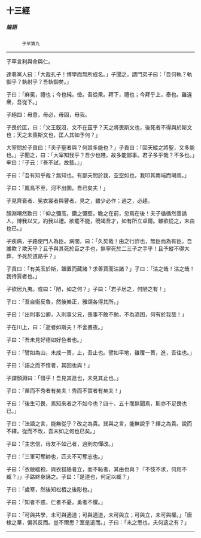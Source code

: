 

## 十三經

##### 論語
　　　`子罕第九`

* * *

子罕言利與命與仁。

達巷黨人曰：「大哉孔子！博學而無所成名。」子聞之，謂門弟子曰：「吾何執？執御乎？執射乎？吾執御矣。」

子曰：「麻冕，禮也；今也純，儉。吾從衆。拜下，禮也；今拜乎上，泰也。雖違衆，吾從下。」

子絕四：毋意，毋必，毋固，毋我。

子畏於匡，曰：「文王旣沒，文不在茲乎？天之將喪斯文也，後死者不得與於斯文也；天之未喪斯文也，匡人其如予何？」

大宰問於子貢曰：「夫子聖者與？何其多能也？」子貢曰：「固天縱之將聖，又多能也。」子聞之，曰：「大宰知我乎？吾少也賤，故多能鄙事。君子多乎哉？不多也。」牢曰：「子云：『吾不試，故藝。』」

子曰：「吾有知乎哉？無知也。有鄙夫問於我，空空如也，我叩其兩端而竭焉。」

子曰：「鳳鳥不至，河不出圖，吾已矣夫！」

子見齊衰者、冕衣裳者與瞽者，見之，雖少必作；過之，必趨。

顏淵喟然歎曰：「仰之彌高，鑽之彌堅，瞻之在前，忽焉在後！夫子循循然善誘人，博我以文，約我以禮。欲罷不能，旣竭吾才，如有所立卓爾。雖欲從之，末由也已。」

子疾病，子路使門人為臣。病間，曰：「久矣哉！由之行詐也，無臣而為有臣。吾誰欺？欺天乎？且予與其死於臣之手也，無寧死於二三子之手乎！且予縱不得大葬，予死於道路乎？」

子貢曰：「有美玉於斯，韞匱而藏諸？求善賈而沽諸？」子曰：「沽之哉！沽之哉！我待賈者也。」

子欲居九夷。或曰：「陋，如之何？」子曰：「君子居之，何陋之有！」

子曰：「吾自衞反魯，然後樂正，雅頌各得其所。」

子曰：「出則事公卿，入則事父兄，喪事不敢不勉，不為酒困，何有於我哉！」

子在川上，曰：「逝者如斯夫！不舍晝夜。」

子曰：「吾未見好德如好色者也。」

子曰：「譬如為山，未成一簣，止，吾止也。譬如平地，雖覆一簣，進，吾往也。」

子曰：「語之而不惰者，其回也與！」

子謂顏淵曰：「惜乎！吾見其進也，未見其止也。」

子曰：「苗而不秀者有矣夫！秀而不實者有矣夫！」

子曰：「後生可畏，焉知來者之不如今也？四十、五十而無聞焉，斯亦不足畏也已。」

子曰：「法語之言，能無從乎？改之為貴。巽與之言，能無說乎？繹之為貴。說而不繹，從而不改，吾末如之何也已矣。」

子曰：「主忠信，毋友不如己者，過則勿憚改。」

子曰：「三軍可奪帥也，匹夫不可奪志也。」

子曰：「衣敝縕袍，與衣狐貉者立，而不恥者，其由也與？『不忮不求，何用不臧？』」子路終身誦之。子曰：「是道也，何足以臧？」

子曰：「歲寒，然後知松栢之後彫也。」

子曰：「知者不惑，仁者不憂，勇者不懼。」

子曰：「可與共學，未可與適道；可與適道，未可與立；可與立，未可與權。」「唐棣之華，偏其反而。豈不爾思？室是逺而。」子曰：「未之思也，夫何逺之有？」

* * *

